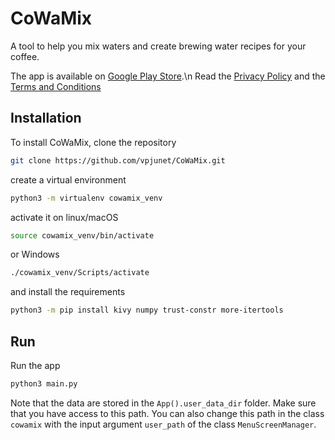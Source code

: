 # CoWaMix
A tool to help you mix waters and create brewing water recipes for your coffee.

The app is available on [Google Play Store](https://play.google.com/store).\n
Read the [Privacy Policy](../blob/main/app_info/privacy_policy/privacy_policy.md) and the [Terms and Conditions](../blob/main/app_info/terms_and_conditions/terms_and_conditions.md)

## Installation
To install CoWaMix, clone the repository
```bash
git clone https://github.com/vpjunet/CoWaMix.git
```
create a virtual environment
```bash
python3 -m virtualenv cowamix_venv
```
activate it on linux/macOS
```bash
source cowamix_venv/bin/activate
```
or Windows
```bash
./cowamix_venv/Scripts/activate
```
and install the requirements
```bash
python3 -m pip install kivy numpy trust-constr more-itertools
```

## Run
Run the app
```bash
python3 main.py
``` 
Note that the data are stored in the `App().user_data_dir` folder.
Make sure that you have access to this path.
You can also change this path in the class `cowamix` with the input argument `user_path`
of the class `MenuScreenManager`.


